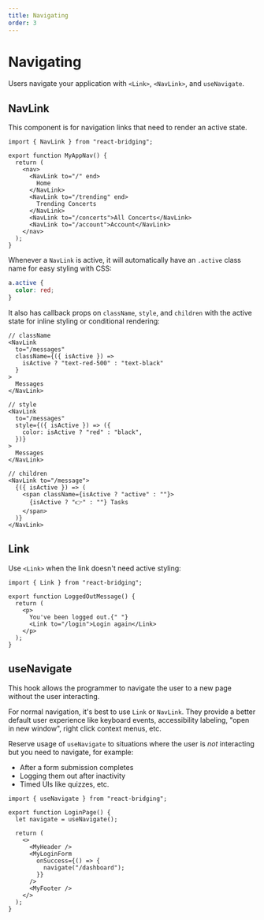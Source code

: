 ```yaml
---
title: Navigating
order: 3
---
```


# Navigating

Users navigate your application with `<Link>`, `<NavLink>`, and `useNavigate`.

## NavLink

This component is for navigation links that need to render an active state.

```tsx
import { NavLink } from "react-bridging";

export function MyAppNav() {
  return (
    <nav>
      <NavLink to="/" end>
        Home
      </NavLink>
      <NavLink to="/trending" end>
        Trending Concerts
      </NavLink>
      <NavLink to="/concerts">All Concerts</NavLink>
      <NavLink to="/account">Account</NavLink>
    </nav>
  );
}
```

Whenever a `NavLink` is active, it will automatically have an `.active` class name for easy styling with CSS:

```css
a.active {
  color: red;
}
```

It also has callback props on `className`, `style`, and `children` with the active state for inline styling or conditional rendering:

```tsx
// className
<NavLink
  to="/messages"
  className={({ isActive }) =>
    isActive ? "text-red-500" : "text-black"
  }
>
  Messages
</NavLink>
```

```tsx
// style
<NavLink
  to="/messages"
  style={({ isActive }) => ({
    color: isActive ? "red" : "black",
  })}
>
  Messages
</NavLink>
```

```tsx
// children
<NavLink to="/message">
  {({ isActive }) => (
    <span className={isActive ? "active" : ""}>
      {isActive ? "👉" : ""} Tasks
    </span>
  )}
</NavLink>
```

## Link

Use `<Link>` when the link doesn't need active styling:

```tsx
import { Link } from "react-bridging";

export function LoggedOutMessage() {
  return (
    <p>
      You've been logged out.{" "}
      <Link to="/login">Login again</Link>
    </p>
  );
}
```

## useNavigate

This hook allows the programmer to navigate the user to a new page without the user interacting.

For normal navigation, it's best to use `Link` or `NavLink`. They provide a better default user experience like keyboard events, accessibility labeling, "open in new window", right click context menus, etc.

Reserve usage of `useNavigate` to situations where the user is _not_ interacting but you need to navigate, for example:

- After a form submission completes
- Logging them out after inactivity
- Timed UIs like quizzes, etc.

```tsx
import { useNavigate } from "react-bridging";

export function LoginPage() {
  let navigate = useNavigate();

  return (
    <>
      <MyHeader />
      <MyLoginForm
        onSuccess={() => {
          navigate("/dashboard");
        }}
      />
      <MyFooter />
    </>
  );
}
```
